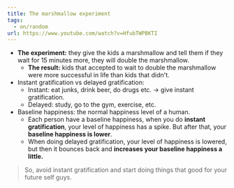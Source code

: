 ```yaml
---
title: The marshmallow experiment
tags:
  - on/random
url: https://www.youtube.com/watch?v=HfubTWPBKTI
---
```

- **The experiment:** they give the kids a marshmallow and tell them if they wait for 15 minutes more, they will double the marshmallow.
	- **The result:** kids that accepted to wait to double the marshmallow were more successful in life than kids that didn't.
- Instant gratification vs delayed gratification:
	- Instant: eat junks, drink beer, do drugs etc. → give instant gratification.
	- Delayed: study, go to the gym, exercise, etc.
- Baseline happiness: the normal happiness level of a human.
	- Each person have a baseline happiness, when you do **instant gratification**, your level of happiness has a spike. But after that, your **baseline happiness is lower**.
	- When doing delayed gratification, your level of happiness is lowered, but then it bounces back and **increases your baseline happiness a little.**

> So, avoid instant gratification and start doing things that good for your future self guys.